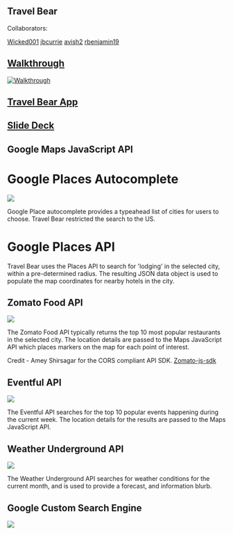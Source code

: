 ## Travel Bear
Collaborators:

[Wicked001](https://github.com/Wicked001)
[jbcurrie](https://github.com/jbcurrie)
[avish2](https://github.com/avish2)
[rbenjamin19](https://github.com/rbenjamin19)


## [Walkthrough](https://youtu.be/uBOm1EeXC44)

[![Walkthrough](https://youtu.be/uBOm1EeXC44)](https://youtu.be/uBOm1EeXC44)

## [Travel Bear App](https://jbcurrie.github.io/Travel_Bear/.)

## [Slide Deck](https://docs.google.com/presentation/d/1BlEvGMfdMj3Wbv4HbrHxUS5TOzqtNJKRUVNHrONgdjM/edit?usp=sharing)

## Google Maps JavaScript API

# Google Places Autocomplete
![](https://media.giphy.com/media/3ohhwh0F4cRsMQ7wRy/giphy.gif)

Google Place autocomplete provides a typeahead list of cities for users to choose. Travel Bear restricted  the search to the US. 

# Google Places API
Travel Bear uses the Places API to search for 'lodging' in the selected city, within a pre-determined radius. The resulting JSON data object is used to populate the map coordinates for nearby hotels in the city. 


## Zomato Food API
![](https://media.giphy.com/media/l378pDl4Yy8AH8R56/giphy.gif)

The Zomato Food API typically returns the top 10 most popular restaurants in the selected city. The location details are passed to the Maps JavaScript API which places markers on the map for each point of interest. 

Credit - Amey Shirsagar for the CORS compliant API SDK. [Zomato-js-sdk](https://github.com/ameykshirsagar/zomato-js-sdk)


## Eventful API

![](https://media.giphy.com/media/3ov9jZPTxbFZise2Sk/giphy.gif)

The Eventful API searches for the top 10 popular events happening during the current week. The location details for the results are passed to the Maps JavaScript API. 

## Weather Underground API

![](https://photos.app.goo.gl/71n5XjKcRaHlNsMh1)

The Weather Underground API searches for weather conditions for the current month, and is used to provide a forecast, and information blurb. 

## Google Custom Search Engine

![](https://photos.app.goo.gl/QnnNaQnPFqnRUPv73)